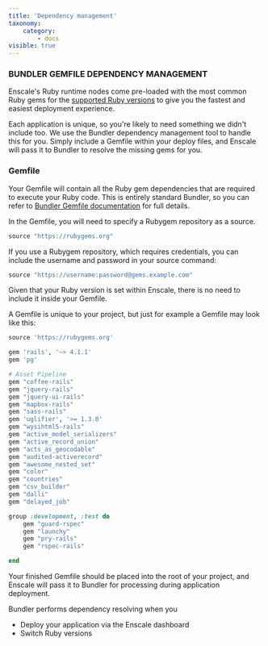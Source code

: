 ```yaml
---
title: 'Dependency management'
taxonomy:
    category:
        - docs
visible: true
---
```


### BUNDLER GEMFILE DEPENDENCY MANAGEMENT

Enscale's Ruby runtime nodes come pre-loaded with the most common Ruby gems for the [supported Ruby versions](/getting-started/servers-and-technologies#ruby) to give you the fastest and easiest deployment experience.

Each application is unique, so you're likely to need something we didn't include too. We use the Bundler dependency management tool to handle this for you. Simply include a Gemfile within your deploy files, and Enscale will pass it to Bundler to resolve the missing gems for you.

### Gemfile

Your Gemfile will contain all the Ruby gem dependencies that are required to execute your Ruby code. This is entirely standard Bundler, so you can refer to [Bundler Gemfile documentation](https://bundler.io/v2.0/man/gemfile.5.html) for full details.

In the Gemfile, you will need to specify a Rubygem repository as a source.
```ruby
source "https://rubygems.org"
```

If you use a Rubygem repository, which requires credentials, you can include the username and password in your source command:
```ruby
source "https://username:password@gems.example.com"
```

Given that your Ruby version is set within Enscale, there is no need to include it inside your Gemfile.

A Gemfile is unique to your project, but just for example a Gemfile may look like this:

```ruby
source 'https://rubygems.org'

gem 'rails', '~> 4.1.1'
gem 'pg'

# Asset Pipeline
gem "coffee-rails"
gem "jquery-rails"
gem "jquery-ui-rails"
gem "mapbox-rails"
gem "sass-rails"
gem 'uglifier', '>= 1.3.0'
gem "wysihtml5-rails"
gem "active_model_serializers"
gem "active_record_union"
gem "acts_as_geocodable"
gem "audited-activerecord"
gem "awesome_nested_set"
gem "color"
gem "countries"
gem "csv_builder"
gem "dalli"
gem "delayed_job"

group :development, :test do
	gem "guard-rspec"
	gem "launchy"
	gem "pry-rails"
	gem "rspec-rails"

end
```

Your finished Gemfile should be placed into the root of your project, and Enscale will pass it to Bundler for processing during application deployment.

Bundler performs dependency resolving when you

* Deploy your application via the Enscale dashboard 
* Switch Ruby versions